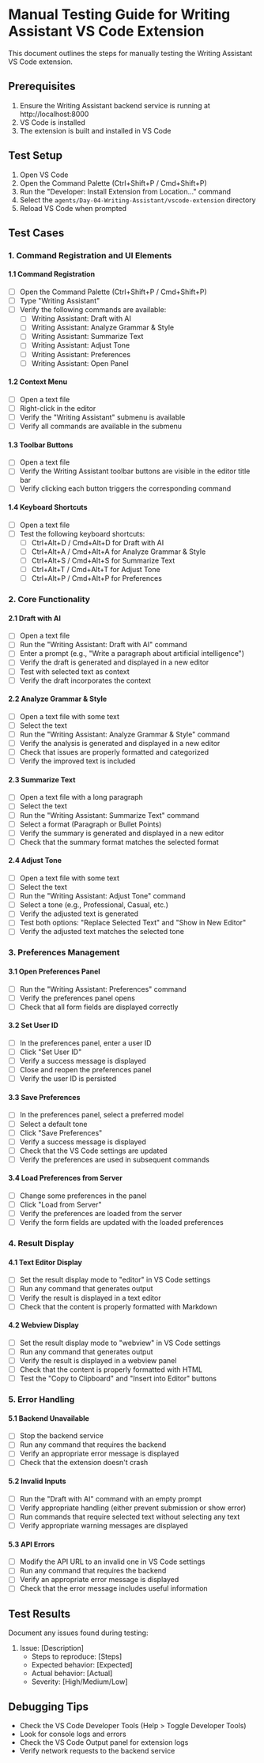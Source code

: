 # Manual Testing Guide for Writing Assistant VS Code Extension

This document outlines the steps for manually testing the Writing Assistant VS Code extension.

## Prerequisites

1. Ensure the Writing Assistant backend service is running at http://localhost:8000
2. VS Code is installed
3. The extension is built and installed in VS Code

## Test Setup

1. Open VS Code
2. Open the Command Palette (Ctrl+Shift+P / Cmd+Shift+P)
3. Run the "Developer: Install Extension from Location..." command
4. Select the `agents/Day-04-Writing-Assistant/vscode-extension` directory
5. Reload VS Code when prompted

## Test Cases

### 1. Command Registration and UI Elements

#### 1.1 Command Registration

- [ ] Open the Command Palette (Ctrl+Shift+P / Cmd+Shift+P)
- [ ] Type "Writing Assistant"
- [ ] Verify the following commands are available:
  - [ ] Writing Assistant: Draft with AI
  - [ ] Writing Assistant: Analyze Grammar & Style
  - [ ] Writing Assistant: Summarize Text
  - [ ] Writing Assistant: Adjust Tone
  - [ ] Writing Assistant: Preferences
  - [ ] Writing Assistant: Open Panel

#### 1.2 Context Menu

- [ ] Open a text file
- [ ] Right-click in the editor
- [ ] Verify the "Writing Assistant" submenu is available
- [ ] Verify all commands are available in the submenu

#### 1.3 Toolbar Buttons

- [ ] Open a text file
- [ ] Verify the Writing Assistant toolbar buttons are visible in the editor title bar
- [ ] Verify clicking each button triggers the corresponding command

#### 1.4 Keyboard Shortcuts

- [ ] Open a text file
- [ ] Test the following keyboard shortcuts:
  - [ ] Ctrl+Alt+D / Cmd+Alt+D for Draft with AI
  - [ ] Ctrl+Alt+A / Cmd+Alt+A for Analyze Grammar & Style
  - [ ] Ctrl+Alt+S / Cmd+Alt+S for Summarize Text
  - [ ] Ctrl+Alt+T / Cmd+Alt+T for Adjust Tone
  - [ ] Ctrl+Alt+P / Cmd+Alt+P for Preferences

### 2. Core Functionality

#### 2.1 Draft with AI

- [ ] Open a text file
- [ ] Run the "Writing Assistant: Draft with AI" command
- [ ] Enter a prompt (e.g., "Write a paragraph about artificial intelligence")
- [ ] Verify the draft is generated and displayed in a new editor
- [ ] Test with selected text as context
- [ ] Verify the draft incorporates the context

#### 2.2 Analyze Grammar & Style

- [ ] Open a text file with some text
- [ ] Select the text
- [ ] Run the "Writing Assistant: Analyze Grammar & Style" command
- [ ] Verify the analysis is generated and displayed in a new editor
- [ ] Check that issues are properly formatted and categorized
- [ ] Verify the improved text is included

#### 2.3 Summarize Text

- [ ] Open a text file with a long paragraph
- [ ] Select the text
- [ ] Run the "Writing Assistant: Summarize Text" command
- [ ] Select a format (Paragraph or Bullet Points)
- [ ] Verify the summary is generated and displayed in a new editor
- [ ] Check that the summary format matches the selected format

#### 2.4 Adjust Tone

- [ ] Open a text file with some text
- [ ] Select the text
- [ ] Run the "Writing Assistant: Adjust Tone" command
- [ ] Select a tone (e.g., Professional, Casual, etc.)
- [ ] Verify the adjusted text is generated
- [ ] Test both options: "Replace Selected Text" and "Show in New Editor"
- [ ] Verify the adjusted text matches the selected tone

### 3. Preferences Management

#### 3.1 Open Preferences Panel

- [ ] Run the "Writing Assistant: Preferences" command
- [ ] Verify the preferences panel opens
- [ ] Check that all form fields are displayed correctly

#### 3.2 Set User ID

- [ ] In the preferences panel, enter a user ID
- [ ] Click "Set User ID"
- [ ] Verify a success message is displayed
- [ ] Close and reopen the preferences panel
- [ ] Verify the user ID is persisted

#### 3.3 Save Preferences

- [ ] In the preferences panel, select a preferred model
- [ ] Select a default tone
- [ ] Click "Save Preferences"
- [ ] Verify a success message is displayed
- [ ] Check that the VS Code settings are updated
- [ ] Verify the preferences are used in subsequent commands

#### 3.4 Load Preferences from Server

- [ ] Change some preferences in the panel
- [ ] Click "Load from Server"
- [ ] Verify the preferences are loaded from the server
- [ ] Verify the form fields are updated with the loaded preferences

### 4. Result Display

#### 4.1 Text Editor Display

- [ ] Set the result display mode to "editor" in VS Code settings
- [ ] Run any command that generates output
- [ ] Verify the result is displayed in a text editor
- [ ] Check that the content is properly formatted with Markdown

#### 4.2 Webview Display

- [ ] Set the result display mode to "webview" in VS Code settings
- [ ] Run any command that generates output
- [ ] Verify the result is displayed in a webview panel
- [ ] Check that the content is properly formatted with HTML
- [ ] Test the "Copy to Clipboard" and "Insert into Editor" buttons

### 5. Error Handling

#### 5.1 Backend Unavailable

- [ ] Stop the backend service
- [ ] Run any command that requires the backend
- [ ] Verify an appropriate error message is displayed
- [ ] Check that the extension doesn't crash

#### 5.2 Invalid Inputs

- [ ] Run the "Draft with AI" command with an empty prompt
- [ ] Verify appropriate handling (either prevent submission or show error)
- [ ] Run commands that require selected text without selecting any text
- [ ] Verify appropriate warning messages are displayed

#### 5.3 API Errors

- [ ] Modify the API URL to an invalid one in VS Code settings
- [ ] Run any command that requires the backend
- [ ] Verify an appropriate error message is displayed
- [ ] Check that the error message includes useful information

## Test Results

Document any issues found during testing:

1. Issue: [Description]
   - Steps to reproduce: [Steps]
   - Expected behavior: [Expected]
   - Actual behavior: [Actual]
   - Severity: [High/Medium/Low]

## Debugging Tips

- Check the VS Code Developer Tools (Help > Toggle Developer Tools)
- Look for console logs and errors
- Check the VS Code Output panel for extension logs
- Verify network requests to the backend service
